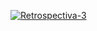 <a href="https://ibb.co/QJHLhzm"><img src="https://i.ibb.co/b6vTYqd/Retrospectiva-3.png" alt="Retrospectiva-3" border="0"></a>